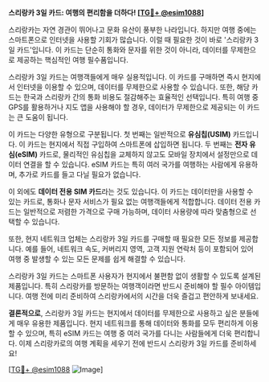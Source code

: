 **스리랑카 3일 카드: 여행의 편리함을 더하다! [[TG💪+ @esim1088](https://t.me/s/esim1088)]**

스리랑카는 자연 경관이 뛰어나고 문화 유산이 풍부한 나라입니다. 하지만 여행 중에는 스마트폰으로 인터넷을 사용할 기회가 많습니다. 이럴 때 필요한 것이 바로 '스리랑카 3일 카드'입니다. 이 카드는 단순히 통화와 문자를 위한 것이 아니라, 데이터를 무제한으로 제공하는 핵심적인 여행 필수품입니다.

스리랑카 3일 카드는 여행객들에게 매우 실용적입니다. 이 카드를 구매하면 즉시 현지에서 인터넷을 이용할 수 있으며, 데이터를 무제한으로 사용할 수 있습니다. 또한, 해당 카드는 한국과 스리랑카 간의 통화 비용도 절감해주는 효율적인 선택입니다. 특히 여행 중 GPS를 활용하거나 지도 앱을 사용해야 할 경우, 데이터가 무제한으로 제공되는 이 카드는 큰 도움이 됩니다.

이 카드는 다양한 유형으로 구분됩니다. 첫 번째는 일반적으로 **유심칩(USIM)** 카드입니다. 이 카드는 현지에서 직접 구입하여 스마트폰에 삽입하면 됩니다. 두 번째는 **전자 유심(eSIM)** 카드로, 물리적인 유심칩을 교체하지 않고도 모바일 장치에서 설정만으로 데이터 연결을 할 수 있습니다. eSIM 카드는 특히 여러 국가를 여행하는 사람에게 유용하며, 추가로 카드를 들고 다닐 필요가 없습니다.

이 외에도 **데이터 전용 SIM 카드**라는 것도 있습니다. 이 카드는 데이터만을 사용할 수 있는 카드로, 통화나 문자 서비스가 필요 없는 여행객들에게 적합합니다. 데이터 전용 카드는 일반적으로 저렴한 가격으로 구매 가능하며, 데이터 사용량에 따라 맞춤형으로 선택할 수 있습니다.

또한, 현지 네트워크 업체는 스리랑카 3일 카드를 구매할 때 필요한 모든 정보를 제공합니다. 예를 들어, 네트워크 속도, 커버리지 영역, 고객 지원 연락처 등이 포함되어 있어 여행 중 발생할 수 있는 모든 문제를 쉽게 해결할 수 있습니다.

스리랑카 3일 카드는 스마트폰 사용자가 현지에서 불편함 없이 생활할 수 있도록 설계된 제품입니다. 특히 스리랑카를 방문하는 여행객이라면 반드시 준비해야 할 필수 아이템입니다. 여행 전에 미리 준비하여 스리랑카에서의 시간을 더욱 즐겁고 편안하게 보내세요.

**결론적으로**, 스리랑카 3일 카드는 현지에서 데이터를 무제한으로 사용하고 싶은 분들에게 매우 유용한 제품입니다. 현지 네트워크를 통해 데이터와 통화를 모두 편리하게 이용할 수 있으며, 특히 eSIM 카드는 여행 중 여러 국가를 다니는 사람들에게 더욱 편리합니다. 이제 스리랑카로의 여행 계획을 세우기 전에 반드시 스리랑카 3일 카드를 준비하세요!

[[TG💪+ @esim1088](https://t.me/s/esim1088) ![Image](https://i.postimg.cc/Y0z9fWf4/image.png)]